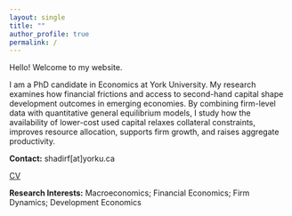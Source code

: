 ```yaml
---
layout: single
title: ""
author_profile: true
permalink: /
---
```

Hello! Welcome to my website.

I am a PhD candidate in Economics at York University. My research examines how financial frictions and access to second-hand capital shape development outcomes in emerging economies. By combining firm-level data with quantitative general equilibrium models, I study how the availability of lower-cost used capital relaxes collateral constraints, improves resource allocation, supports firm growth, and raises aggregate productivity.

**Contact:** shadirf[at]yorku.ca
 
<a href="/files/Shadi(CV).pdf" target="_blank" class="btn btn--primary">CV</a>
 

**Research Interests:** Macroeconomics; Financial Economics; Firm Dynamics; Development Economics


